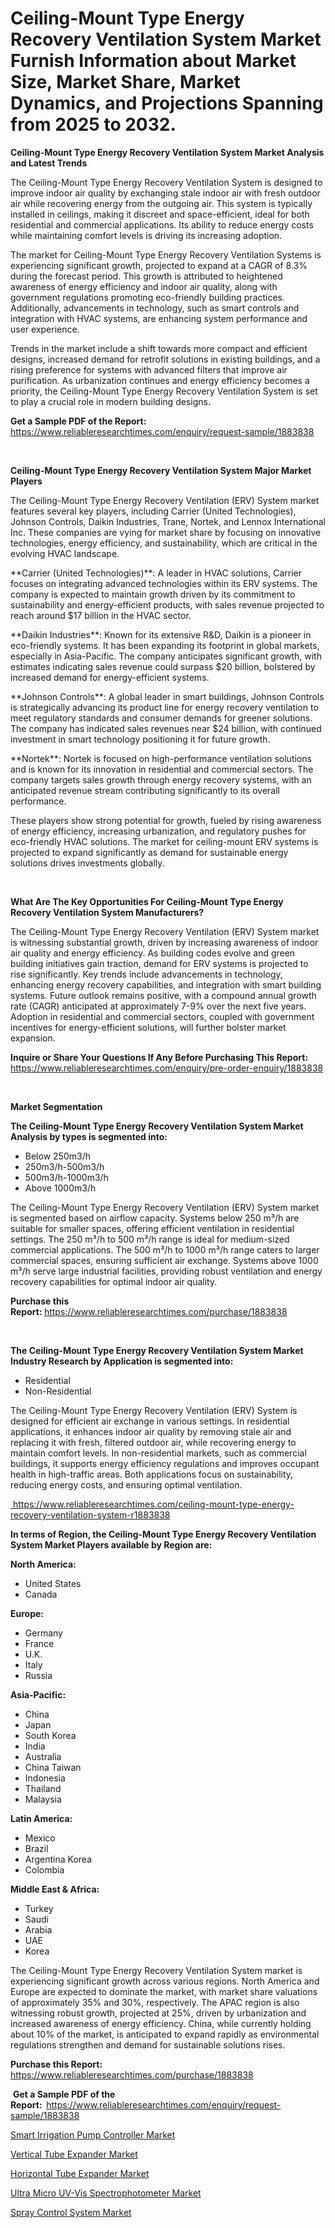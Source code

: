 <p><h1>Ceiling-Mount Type Energy Recovery Ventilation System Market Furnish Information about Market Size, Market Share, Market Dynamics, and Projections Spanning from 2025 to 2032.</h1></p><p><strong>Ceiling-Mount Type Energy Recovery Ventilation System Market Analysis and Latest Trends</strong></p>
<p><p>The Ceiling-Mount Type Energy Recovery Ventilation System is designed to improve indoor air quality by exchanging stale indoor air with fresh outdoor air while recovering energy from the outgoing air. This system is typically installed in ceilings, making it discreet and space-efficient, ideal for both residential and commercial applications. Its ability to reduce energy costs while maintaining comfort levels is driving its increasing adoption.</p><p>The market for Ceiling-Mount Type Energy Recovery Ventilation Systems is experiencing significant growth, projected to expand at a CAGR of 8.3% during the forecast period. This growth is attributed to heightened awareness of energy efficiency and indoor air quality, along with government regulations promoting eco-friendly building practices. Additionally, advancements in technology, such as smart controls and integration with HVAC systems, are enhancing system performance and user experience.</p><p>Trends in the market include a shift towards more compact and efficient designs, increased demand for retrofit solutions in existing buildings, and a rising preference for systems with advanced filters that improve air purification. As urbanization continues and energy efficiency becomes a priority, the Ceiling-Mount Type Energy Recovery Ventilation System is set to play a crucial role in modern building designs.</p></p>
<p><strong>Get a Sample PDF of the Report:&nbsp;</strong> <a href="https://www.reliableresearchtimes.com/enquiry/request-sample/1883838?utm_campaign=2853&utm_medium=2&utm_source=Github&utm_content=ia&utm_term=01032025&utm_id=ceiling-mount-type-energy-recovery-ventilation-system">https://www.reliableresearchtimes.com/enquiry/request-sample/1883838</a></p>
<p>&nbsp;</p>
<p><strong>Ceiling-Mount Type Energy Recovery Ventilation System Major Market Players</strong></p>
<p><p>The Ceiling-Mount Type Energy Recovery Ventilation (ERV) System market features several key players, including Carrier (United Technologies), Johnson Controls, Daikin Industries, Trane, Nortek, and Lennox International Inc. These companies are vying for market share by focusing on innovative technologies, energy efficiency, and sustainability, which are critical in the evolving HVAC landscape.</p><p>**Carrier (United Technologies)**: A leader in HVAC solutions, Carrier focuses on integrating advanced technologies within its ERV systems. The company is expected to maintain growth driven by its commitment to sustainability and energy-efficient products, with sales revenue projected to reach around $17 billion in the HVAC sector.</p><p>**Daikin Industries**: Known for its extensive R&D, Daikin is a pioneer in eco-friendly systems. It has been expanding its footprint in global markets, especially in Asia-Pacific. The company anticipates significant growth, with estimates indicating sales revenue could surpass $20 billion, bolstered by increased demand for energy-efficient systems.</p><p>**Johnson Controls**: A global leader in smart buildings, Johnson Controls is strategically advancing its product line for energy recovery ventilation to meet regulatory standards and consumer demands for greener solutions. The company has indicated sales revenues near $24 billion, with continued investment in smart technology positioning it for future growth.</p><p>**Nortek**: Nortek is focused on high-performance ventilation solutions and is known for its innovation in residential and commercial sectors. The company targets sales growth through energy recovery systems, with an anticipated revenue stream contributing significantly to its overall performance.</p><p>These players show strong potential for growth, fueled by rising awareness of energy efficiency, increasing urbanization, and regulatory pushes for eco-friendly HVAC solutions. The market for ceiling-mount ERV systems is projected to expand significantly as demand for sustainable energy solutions drives investments globally.</p></p>
<p>&nbsp;</p>
<p><strong>What Are The Key Opportunities For Ceiling-Mount Type Energy Recovery Ventilation System Manufacturers?</strong></p>
<p><p>The Ceiling-Mount Type Energy Recovery Ventilation (ERV) System market is witnessing substantial growth, driven by increasing awareness of indoor air quality and energy efficiency. As building codes evolve and green building initiatives gain traction, demand for ERV systems is projected to rise significantly. Key trends include advancements in technology, enhancing energy recovery capabilities, and integration with smart building systems. Future outlook remains positive, with a compound annual growth rate (CAGR) anticipated at approximately 7-9% over the next five years. Adoption in residential and commercial sectors, coupled with government incentives for energy-efficient solutions, will further bolster market expansion.</p></p>
<p><strong>Inquire or Share Your Questions If Any Before Purchasing This Report:</strong> <a href="https://www.reliableresearchtimes.com/enquiry/pre-order-enquiry/1883838?utm_campaign=2853&utm_medium=2&utm_source=Github&utm_content=ia&utm_term=01032025&utm_id=ceiling-mount-type-energy-recovery-ventilation-system">https://www.reliableresearchtimes.com/enquiry/pre-order-enquiry/1883838</a></p>
<p>&nbsp;</p>
<p><strong>Market Segmentation</strong></p>
<p><strong>The Ceiling-Mount Type Energy Recovery Ventilation System Market Analysis by types is segmented into:</strong></p>
<p><ul><li>Below 250m3/h</li><li>250m3/h-500m3/h</li><li>500m3/h-1000m3/h</li><li>Above 1000m3/h</li></ul></p>
<p><p>The Ceiling-Mount Type Energy Recovery Ventilation (ERV) System market is segmented based on airflow capacity. Systems below 250 m³/h are suitable for smaller spaces, offering efficient ventilation in residential settings. The 250 m³/h to 500 m³/h range is ideal for medium-sized commercial applications. The 500 m³/h to 1000 m³/h range caters to larger commercial spaces, ensuring sufficient air exchange. Systems above 1000 m³/h serve large industrial facilities, providing robust ventilation and energy recovery capabilities for optimal indoor air quality.</p></p>
<p><strong>Purchase this Report:&nbsp;</strong><a href="https://www.reliableresearchtimes.com/purchase/1883838?utm_campaign=2853&utm_medium=2&utm_source=Github&utm_content=ia&utm_term=01032025&utm_id=ceiling-mount-type-energy-recovery-ventilation-system">https://www.reliableresearchtimes.com/purchase/1883838</a></p>
<p>&nbsp;</p>
<p><strong>The Ceiling-Mount Type Energy Recovery Ventilation System Market Industry Research by Application is segmented into:</strong></p>
<p><ul><li>Residential</li><li>Non-Residential</li></ul></p>
<p><p>The Ceiling-Mount Type Energy Recovery Ventilation (ERV) System is designed for efficient air exchange in various settings. In residential applications, it enhances indoor air quality by removing stale air and replacing it with fresh, filtered outdoor air, while recovering energy to maintain comfort levels. In non-residential markets, such as commercial buildings, it supports energy efficiency regulations and improves occupant health in high-traffic areas. Both applications focus on sustainability, reducing energy costs, and ensuring optimal ventilation.</p></p>
<p><a href="https://www.reliableresearchtimes.com/ceiling-mount-type-energy-recovery-ventilation-system-r1883838?utm_campaign=2853&utm_medium=2&utm_source=Github&utm_content=ia&utm_term=01032025&utm_id=ceiling-mount-type-energy-recovery-ventilation-system">&nbsp;https://www.reliableresearchtimes.com/ceiling-mount-type-energy-recovery-ventilation-system-r1883838</a></p>
<p><strong>In terms of Region, the Ceiling-Mount Type Energy Recovery Ventilation System Market Players available by Region are:</strong></p>
<p>
    <p> <strong> North America: </strong>
        <ul>
            <li>United States</li>
            <li>Canada</li>
        </ul>
        </p> 
    <p> <strong> Europe: </strong>
        <ul>
            <li>Germany</li>
            <li>France</li>
            <li>U.K.</li>
            <li>Italy</li>
            <li>Russia</li>
        </ul>
        </p> 
    <p> <strong> Asia-Pacific: </strong>
        <ul>
            <li>China</li>
            <li>Japan</li>
            <li>South Korea</li>
            <li>India</li>
            <li>Australia</li>
            <li>China Taiwan</li>
            <li>Indonesia</li>
            <li>Thailand</li>
            <li>Malaysia</li>
        </ul>
        </p> 
    <p> <strong> Latin America: </strong>
        <ul>
            <li>Mexico</li>
            <li>Brazil</li>
            <li>Argentina Korea</li>
            <li>Colombia</li>
        </ul>
        </p> 
    <p> <strong> Middle East & Africa: </strong>
        <ul>
            <li>Turkey</li>
            <li>Saudi</li>
            <li>Arabia</li>
            <li>UAE</li>
            <li>Korea</li>
        </ul>
    </p>
    </p>
<p><p>The Ceiling-Mount Type Energy Recovery Ventilation System market is experiencing significant growth across various regions. North America and Europe are expected to dominate the market, with market share valuations of approximately 35% and 30%, respectively. The APAC region is also witnessing robust growth, projected at 25%, driven by urbanization and increased awareness of energy efficiency. China, while currently holding about 10% of the market, is anticipated to expand rapidly as environmental regulations strengthen and demand for sustainable solutions rises.</p></p>
<p><strong>Purchase this Report: </strong><a href="https://www.reliableresearchtimes.com/purchase/1883838?utm_campaign=2853&utm_medium=2&utm_source=Github&utm_content=ia&utm_term=01032025&utm_id=ceiling-mount-type-energy-recovery-ventilation-system">https://www.reliableresearchtimes.com/purchase/1883838</a></p>
<p>&nbsp;<strong>Get a Sample PDF of the Report:&nbsp;&nbsp;</strong><a href="https://www.reliableresearchtimes.com/enquiry/request-sample/1883838?utm_campaign=2853&utm_medium=2&utm_source=Github&utm_content=ia&utm_term=01032025&utm_id=ceiling-mount-type-energy-recovery-ventilation-system">https://www.reliableresearchtimes.com/enquiry/request-sample/1883838</a></p>
<p><strong></strong></p>
<p><p><a href="https://github.com/molayrabeta/Market-Research-Report-List-1/blob/main/smart-irrigation-pump-controller-market.md?utm_campaign=2853&utm_medium=2&utm_source=Github&utm_content=ia&utm_term=01032025&utm_id=ceiling-mount-type-energy-recovery-ventilation-system">Smart Irrigation Pump Controller Market</a></p><p><a href="https://github.com/tineamonaya/Market-Research-Report-List-1/blob/main/vertical-tube-expander-market.md?utm_campaign=2853&utm_medium=2&utm_source=Github&utm_content=ia&utm_term=01032025&utm_id=ceiling-mount-type-energy-recovery-ventilation-system">Vertical Tube Expander Market</a></p><p><a href="https://github.com/koopalujale2/Market-Research-Report-List-1/blob/main/horizontal-tube-expander-market.md?utm_campaign=2853&utm_medium=2&utm_source=Github&utm_content=ia&utm_term=01032025&utm_id=ceiling-mount-type-energy-recovery-ventilation-system">Horizontal Tube Expander Market</a></p><p><a href="https://github.com/dukawashviro/Market-Research-Report-List-1/blob/main/ultra-micro-uv-vis-spectrophotometer-market.md?utm_campaign=2853&utm_medium=2&utm_source=Github&utm_content=ia&utm_term=01032025&utm_id=ceiling-mount-type-energy-recovery-ventilation-system">Ultra Micro UV-Vis Spectrophotometer Market</a></p><p><a href="https://github.com/lecaneidreks/Market-Research-Report-List-1/blob/main/spray-control-system-market.md?utm_campaign=2853&utm_medium=2&utm_source=Github&utm_content=ia&utm_term=01032025&utm_id=ceiling-mount-type-energy-recovery-ventilation-system">Spray Control System Market</a></p></p>